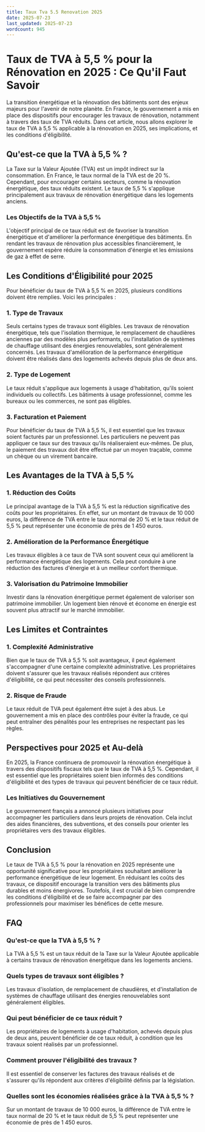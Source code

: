 ```yaml
---
title: Taux Tva 5.5 Renovation 2025
date: 2025-07-23
last_updated: 2025-07-23
wordcount: 945
---
```


# Taux de TVA à 5,5 % pour la Rénovation en 2025 : Ce Qu'il Faut Savoir

La transition énergétique et la rénovation des bâtiments sont des enjeux majeurs pour l'avenir de notre planète. En France, le gouvernement a mis en place des dispositifs pour encourager les travaux de rénovation, notamment à travers des taux de TVA réduits. Dans cet article, nous allons explorer le taux de TVA à 5,5 % applicable à la rénovation en 2025, ses implications, et les conditions d'éligibilité.

## Qu'est-ce que la TVA à 5,5 % ?

La Taxe sur la Valeur Ajoutée (TVA) est un impôt indirect sur la consommation. En France, le taux normal de la TVA est de 20 %. Cependant, pour encourager certains secteurs, comme la rénovation énergétique, des taux réduits existent. Le taux de 5,5 % s'applique principalement aux travaux de rénovation énergétique dans les logements anciens.

### Les Objectifs de la TVA à 5,5 %

L'objectif principal de ce taux réduit est de favoriser la transition énergétique et d'améliorer la performance énergétique des bâtiments. En rendant les travaux de rénovation plus accessibles financièrement, le gouvernement espère réduire la consommation d'énergie et les émissions de gaz à effet de serre.

## Les Conditions d'Éligibilité pour 2025

Pour bénéficier du taux de TVA à 5,5 % en 2025, plusieurs conditions doivent être remplies. Voici les principales :

### 1. Type de Travaux

Seuls certains types de travaux sont éligibles. Les travaux de rénovation énergétique, tels que l'isolation thermique, le remplacement de chaudières anciennes par des modèles plus performants, ou l'installation de systèmes de chauffage utilisant des énergies renouvelables, sont généralement concernés. Les travaux d'amélioration de la performance énergétique doivent être réalisés dans des logements achevés depuis plus de deux ans.

### 2. Type de Logement

Le taux réduit s'applique aux logements à usage d'habitation, qu'ils soient individuels ou collectifs. Les bâtiments à usage professionnel, comme les bureaux ou les commerces, ne sont pas éligibles.

### 3. Facturation et Paiement

Pour bénéficier du taux de TVA à 5,5 %, il est essentiel que les travaux soient facturés par un professionnel. Les particuliers ne peuvent pas appliquer ce taux sur des travaux qu'ils réaliseraient eux-mêmes. De plus, le paiement des travaux doit être effectué par un moyen traçable, comme un chèque ou un virement bancaire.

## Les Avantages de la TVA à 5,5 %

### 1. Réduction des Coûts

Le principal avantage de la TVA à 5,5 % est la réduction significative des coûts pour les propriétaires. En effet, sur un montant de travaux de 10 000 euros, la différence de TVA entre le taux normal de 20 % et le taux réduit de 5,5 % peut représenter une économie de près de 1 450 euros.

### 2. Amélioration de la Performance Énergétique

Les travaux éligibles à ce taux de TVA sont souvent ceux qui améliorent la performance énergétique des logements. Cela peut conduire à une réduction des factures d'énergie et à un meilleur confort thermique.

### 3. Valorisation du Patrimoine Immobilier

Investir dans la rénovation énergétique permet également de valoriser son patrimoine immobilier. Un logement bien rénové et économe en énergie est souvent plus attractif sur le marché immobilier.

## Les Limites et Contraintes

### 1. Complexité Administrative

Bien que le taux de TVA à 5,5 % soit avantageux, il peut également s'accompagner d'une certaine complexité administrative. Les propriétaires doivent s'assurer que les travaux réalisés répondent aux critères d'éligibilité, ce qui peut nécessiter des conseils professionnels.

### 2. Risque de Fraude

Le taux réduit de TVA peut également être sujet à des abus. Le gouvernement a mis en place des contrôles pour éviter la fraude, ce qui peut entraîner des pénalités pour les entreprises ne respectant pas les règles.

## Perspectives pour 2025 et Au-delà

En 2025, la France continuera de promouvoir la rénovation énergétique à travers des dispositifs fiscaux tels que le taux de TVA à 5,5 %. Cependant, il est essentiel que les propriétaires soient bien informés des conditions d'éligibilité et des types de travaux qui peuvent bénéficier de ce taux réduit. 

### Les Initiatives du Gouvernement

Le gouvernement français a annoncé plusieurs initiatives pour accompagner les particuliers dans leurs projets de rénovation. Cela inclut des aides financières, des subventions, et des conseils pour orienter les propriétaires vers des travaux éligibles.

## Conclusion

Le taux de TVA à 5,5 % pour la rénovation en 2025 représente une opportunité significative pour les propriétaires souhaitant améliorer la performance énergétique de leur logement. En réduisant les coûts des travaux, ce dispositif encourage la transition vers des bâtiments plus durables et moins énergivores. Toutefois, il est crucial de bien comprendre les conditions d'éligibilité et de se faire accompagner par des professionnels pour maximiser les bénéfices de cette mesure.

## FAQ

### Qu'est-ce que la TVA à 5,5 % ?

La TVA à 5,5 % est un taux réduit de la Taxe sur la Valeur Ajoutée applicable à certains travaux de rénovation énergétique dans les logements anciens.

### Quels types de travaux sont éligibles ?

Les travaux d'isolation, de remplacement de chaudières, et d'installation de systèmes de chauffage utilisant des énergies renouvelables sont généralement éligibles.

### Qui peut bénéficier de ce taux réduit ?

Les propriétaires de logements à usage d'habitation, achevés depuis plus de deux ans, peuvent bénéficier de ce taux réduit, à condition que les travaux soient réalisés par un professionnel.

### Comment prouver l'éligibilité des travaux ?

Il est essentiel de conserver les factures des travaux réalisés et de s'assurer qu'ils répondent aux critères d'éligibilité définis par la législation.

### Quelles sont les économies réalisées grâce à la TVA à 5,5 % ?

Sur un montant de travaux de 10 000 euros, la différence de TVA entre le taux normal de 20 % et le taux réduit de 5,5 % peut représenter une économie de près de 1 450 euros.